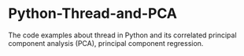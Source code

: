 # Python-Thread-and-PCA

The code examples about thread in Python and its correlated principal component analysis (PCA), principal component regression.
